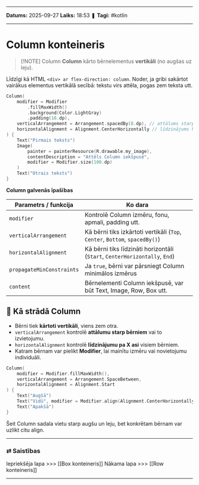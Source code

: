 ___

**Datums:** 2025-09-27
**Laiks:** 18:53
❚ **Tagi:** #kotlin 

---
# Column konteineris


> [!NOTE] Column
> **Column** kārto bērnelementus **vertikāli** (no augšas uz leju).

Līdzīgi kā HTML `<div> ar flex-direction: column`.
Noder, ja gribi sakārtot vairākus elementus vertikālā secībā: tekstu virs attēla, pogas zem teksta utt.

```kotlin
Column(
    modifier = Modifier
        .fillMaxWidth()
        .background(Color.LightGray)
        .padding(16.dp),
    verticalArrangement = Arrangement.spacedBy(8.dp), // attālums starp bērniem
    horizontalAlignment = Alignment.CenterHorizontally // līdzinājums horizontāli
) {
    Text("Pirmais teksts")
    Image(
        painter = painterResource(R.drawable.my_image),
        contentDescription = "Attēls Column iekšpusē",
        modifier = Modifier.size(100.dp)
    )
    Text("Otrais teksts")
}
```


**Column galvenās īpašības**

| Parametrs / funkcija      | Ko dara                                                                     |
| ------------------------- | --------------------------------------------------------------------------- |
| `modifier`                | Kontrolē Column izmēru, fonu, apmali, padding utt.                          |
| `verticalArrangement`     | Kā bērni tiks izkārtoti vertikāli (`Top`, `Center`, `Bottom`, `spacedBy()`) |
| `horizontalAlignment`     | Kā bērni tiks līdzināti horizontāli (`Start`, `CenterHorizontally`, `End`)  |
| `propagateMinConstraints` | Ja `true`, bērni var pārsniegt Column minimālos izmērus                     |
| `content`                 | Bērnelementi Column iekšpusē, var būt Text, Image, Row, Box utt.            |

## 🔗 Kā strādā Column

- Bērni tiek **kārtoti vertikāli**, viens zem otra.
- `verticalArrangement` kontrolē **attālumu starp bērniem** vai to izvietojumu.
- `horizontalAlignment` kontrolē **līdzinājumu pa X asi** visiem bērniem.
- Katram bērnam var pielikt **Modifier**, lai mainītu izmēru vai novietojumu individuāli.

```kotlin
Column(
    modifier = Modifier.fillMaxWidth(),
    verticalArrangement = Arrangement.SpaceBetween,
    horizontalAlignment = Alignment.Start
) {
    Text("Augšā")
    Text("Vidū", modifier = Modifier.align(Alignment.CenterHorizontally))
    Text("Apakšā")
}
```

Šeit Column sadala vietu starp augšu un leju, bet konkrētam bērnam var uzlikt citu align.

---
### ⇄ Saistības

Iepriekšēja lapa >>> [[Box konteineris]]
Nākama lapa >>> [[Row konteineris]]

---